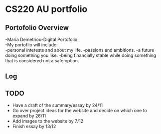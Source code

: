 # CS220 AU portfolio
##  Portofolio Overview
-Maria Demetriou-Digital Portofolio  
-My portoflio will include:   
-personal interests and about my life. 
-passions and ambitions. 
-a future doing something you like. 
-being financially stable while doing something that is considered not a safe option. 

## Log

## TODO
- Have a draft of the summary/essay by 24/11
- Go over project ideas for the website and decide on which one to expand by 26/11
- Add images to the website by 7/12
- Finish essay by 13/12
